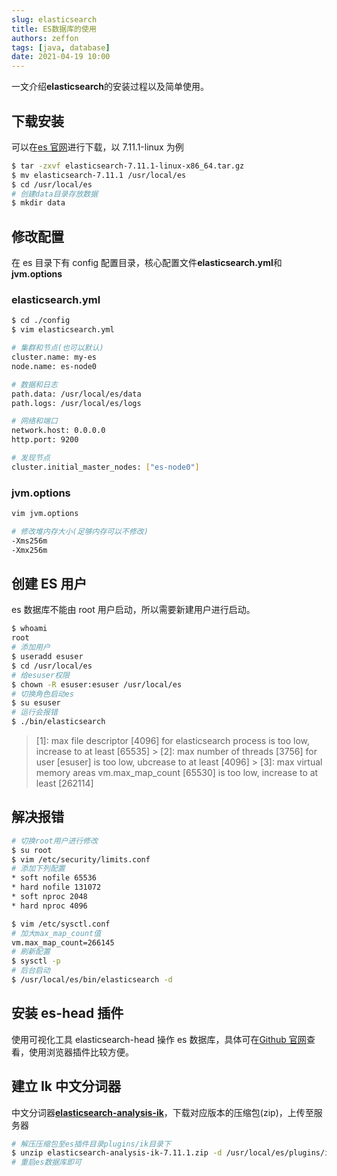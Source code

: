 ```yaml
---
slug: elasticsearch
title: ES数据库的使用
authors: zeffon
tags: [java, database]
date: 2021-04-19 10:00
---
```


一文介绍**elasticsearch**的安装过程以及简单使用。

<!--truncate-->

## 下载安装

可以在[es 官网](https://www.elastic.co/guide/cn/elasticsearch/guide/current/running-elasticsearch.html)进行下载，以 7.11.1-linux 为例

```bash
$ tar -zxvf elasticsearch-7.11.1-linux-x86_64.tar.gz
$ mv elasticsearch-7.11.1 /usr/local/es
$ cd /usr/local/es
# 创建data目录存放数据
$ mkdir data
```

## 修改配置

在 es 目录下有 config 配置目录，核心配置文件**elasticsearch.yml**和**jvm.options**

### elasticsearch.yml

```bash
$ cd ./config
$ vim elasticsearch.yml

# 集群和节点(也可以默认)
cluster.name: my-es
node.name: es-node0

# 数据和日志
path.data: /usr/local/es/data
path.logs: /usr/local/es/logs

# 网络和端口
network.host: 0.0.0.0
http.port: 9200

# 发现节点
cluster.initial_master_nodes: ["es-node0"]
```

### jvm.options

```bash
vim jvm.options

# 修改堆内存大小(足够内存可以不修改)
-Xms256m
-Xmx256m
```

## 创建 ES 用户

es 数据库不能由 root 用户启动，所以需要新建用户进行启动。

```bash
$ whoami
root
# 添加用户
$ useradd esuser
$ cd /usr/local/es
# 给esuser权限
$ chown -R esuser:esuser /usr/local/es
# 切换角色启动es
$ su esuser
# 运行会报错
$ ./bin/elasticsearch
```

> [1]: max file descriptor [4096] for elasticsearch process is too low, increase to at least [65535] > [2]: max number of threads [3756] for user [esuser] is too low, ubcrease to at least [4096] > [3]: max virtual memory areas vm.max_map_count [65530] is too low, increase to at least [262114]

## 解决报错

```bash
# 切换root用户进行修改
$ su root
$ vim /etc/security/limits.conf
# 添加下列配置
* soft nofile 65536
* hard nofile 131072
* soft nproc 2048
* hard nproc 4096

$ vim /etc/sysctl.conf
# 加大max_map_count值
vm.max_map_count=266145
# 刷新配置
$ sysctl -p
# 后台启动
$ /usr/local/es/bin/elasticsearch -d
```

## 安装 es-head 插件

使用可视化工具 elasticsearch-head 操作 es 数据库，具体可在[Github 官网](https://github.com/mobz/elasticsearch-head)查看，使用浏览器插件比较方便。

## 建立 Ik 中文分词器

中文分词器[**elasticsearch-analysis-ik**](https://github.com/medcl/elasticsearch-analysis-ik)，下载对应版本的压缩包(zip)，上传至服务器

```bash
# 解压压缩包至es插件目录plugins/ik目录下
$ unzip elasticsearch-analysis-ik-7.11.1.zip -d /usr/local/es/plugins/ik
# 重启es数据库即可
```

